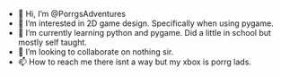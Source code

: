 - 👋 Hi, I’m @PorrgsAdventures
- 👀 I’m interested in 2D game design. Specifically when using pygame.
- 🌱 I’m currently learning python and pygame. Did a little in school but mostly self taught.
- 💞️ I’m looking to collaborate on nothing sir.
- 📫 How to reach me there isnt a way but my xbox is porrg lads.

<!---
PorrgsAdventures/PorrgsAdventures is a ✨ special ✨ repository because its `README.md` (this file) appears on your GitHub profile.
You can click the Preview link to take a look at your changes.
--->
